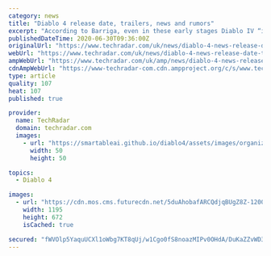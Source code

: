 ```yaml
---
category: news
title: "Diablo 4 release date, trailers, news and rumors"
excerpt: "According to Barriga, even in these early stages Diablo IV “is very fun to play ... and Candace Thomas, Senior Encounter Designer. Angela Del Priore's update delves into UI changes, couch ..."
publishedDateTime: 2020-06-30T09:36:00Z
originalUrl: "https://www.techradar.com/uk/news/diablo-4-news-release-date-trailers-rumors"
webUrl: "https://www.techradar.com/uk/news/diablo-4-news-release-date-trailers-rumors"
ampWebUrl: "https://www.techradar.com/uk/amp/news/diablo-4-news-release-date-trailers-rumors"
cdnAmpWebUrl: "https://www-techradar-com.cdn.ampproject.org/c/s/www.techradar.com/uk/amp/news/diablo-4-news-release-date-trailers-rumors"
type: article
quality: 107
heat: 107
published: true

provider:
  name: TechRadar
  domain: techradar.com
  images:
    - url: "https://smartableai.github.io/diablo4/assets/images/organizations/techradar.com-50x50.jpg"
      width: 50
      height: 50

topics:
  - Diablo 4

images:
  - url: "https://cdn.mos.cms.futurecdn.net/5duAhobafARCQdjqBUgZ8Z-1200-80.jpg"
    width: 1195
    height: 672
    isCached: true

secured: "fWVOlp5YaquUCXl1oWbg7KT8qUj/w1Cgo0fS8noazMIPv0OHdA/DuKaZZvWD3KwbWosblBjTSrrUkLNZB5Ios18eD+0GIdXxqP1eXlqSnMrOEOfOI2VIMZ1bJmGSg7wAZIdP0uIYOIv9MZq9uZ8C0SIvnfqLP+QpsqTn0rbIKUB+lumND+PW4ukU/zvNEb6q2xCRqFYBbBbZ7efQgaC05iOr1A8cuTfJGqQO26G8DP6w1hn+VWl4vJod62zuBxHbFojWs/tY396mD1hVloLMsJnjhU0Ff58XI2Orp8GpFCzPCekGEueZJ5qV43lwivg5vy0R/TPM4zAT6KThu7qCcRR7/P4WgPZ6jqGd5ZNNAh0=;rKf76ZMxPZJSPOSfG/Di5Q=="
---
```


